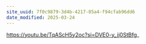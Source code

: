 ```yaml
---
site_uuid: 7f0c9879-3d4b-4217-85a4-f94cfab96dd6
date_modified: 2025-03-24
---
```



https://youtu.be/TqAScH5y2oc?si=DVE0-y_jj0StBfg_